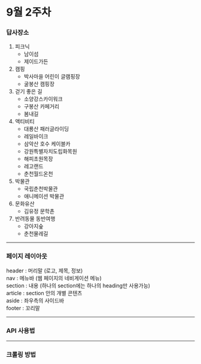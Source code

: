 # 9월 2주차 

### 답사장소 
  1. 피크닉
     - 남이섬
     - 제이드가든 
  2. 캠핑
     - 박사마을 어린이 글램핑장
     - 굴봉산 캠핑장
  3. 걷기 좋은 길
     - 소양강스카이워크
     - 구봉산 카페거리
     - 봄내길
  4. 액티비티
     - 대룡산 패러글라이딩
     - 레일바이크
     - 삼악산 호수 케이블카
     - 강원특별자치도립화목원
     - 해피초원목장
     - 레고랜드
     - 춘천월드온천
  5. 박물관
     - 국립춘천박물관
     - 애니메이션 박물관
  6. 문화유산
     - 김유정 문학촌
  7. 반려동물 동반여행
      - 강아지숲
      - 춘천물레길

------

### 페이지 레이아웃

  header : 머리말 (로고, 제목, 정보)  
  nav : 메뉴바 (웹 페이지의 네비게이션 메뉴)  
  section : 내용 (하나의 section에는 하나의 heading만 사용가능)  
  article : section 안의 개별 콘텐츠  
  aside : 좌우측의 사이드바  
  footer : 꼬리말  

------

### API 사용법 

------

### 크롤링 방법
